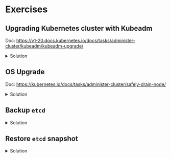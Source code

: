 # Exercises

## Upgrading Kubernetes cluster with Kubeadm

Doc: https://v1-20.docs.kubernetes.io/docs/tasks/administer-cluster/kubeadm/kubeadm-upgrade/

<details><summary>Solution</summary>
<p>

### Upgrading control plane nodes

```bash
# Upgrade kudeadm (change x to the patch version)
apt-get update && apt-get install -y --allow-change-held-packages kubeadm=1.20.x-00

# Verify upgrade plan
kubeadm version && kubeadm upgrade plan

# replace x with the patch version you picked for this upgrade (this will take a while)
sudo kubeadm upgrade apply v1.20.x

# Upgrade kubelet and kubectl (change X to patch version)
apt-get update && apt-get install -y --allow-change-held-packages kubelet=1.20.x-00 kubectl=1.20.x-00

# Restart the kubelet
sudo systemctl daemon-reload
sudo systemctl restart kubelet

# Verify Controlplane node is upgraded
kubectl get nodes
```
### Upgrading worker nodes
```bash
# Drain node
kubectl drain <node name> --ignore-daemonsets

# SSH into the node
ssh <node name>

# Upgrade kubeadm
apt-get update && apt-get install -y --allow-change-held-packages kubeadm=1.20.x-00

# Upgrade node
sudo kubeadm upgrade node

# Upgrade kubelet and kubectl
apt-get update && apt-get install -y --allow-change-held-packages kubelet=1.20.x-00 kubectl=1.20.x-00

sudo systemctl daemon-reload
sudo systemctl restart kubelet

kubectl uncordon <node-to-drain>
```

### Verify upgrade status
```bash
kubectl get nodes
```
`STATUS` column should show `Ready` for all your nodes and the version number should be updated.

</p>
</details>

## OS Upgrade
Doc: https://kubernetes.io/docs/tasks/administer-cluster/safely-drain-node/

<details><summary>Solution</summary>
<p>

### Make a Node to become unschedulable
```bash
# Also move pods to other clusters
kubectl drain <node name> --ignore-daemonset

# Do not move the pods
kubectl cordon <node name>
```

### Upgrade the OS of node
```
# Stop Kubernetes from being updated
sudo apt-mark hold kubeadm kubelet kubectl 
sudo apt update && sudo apt upgrade -y

# Reboot if required
sudo reboot
```

### Set Worker's node to be schedulable again
```
kubectl uncordon <node name>
```

</p>
</details>

## Backup `etcd`

<details><summary>Solution</summary>
<p>
  
### Create etcd snapshot (remember to include certs and key info)
  
```bash
# Get info about etcd - endpoints, cacert, cert and key
cat /etc/kubernetes/manifest/etcd.yaml

ETCDCTL_API=3 etcdctl snapshot save /etc/etcd-snapshot.db \
--endpoints=https://[127.0.0.1]:2379 \
--cacert /etc/kubernetes/pki/etcd/ca.crt \
--cert /etc/kubernetes/pki/etcd/server.crt \
--key /etc/kubernetes/pki/etcd/server.key

# View backup status
ETCDCTL_API=3 etcdctl snapshot status /etc/etcd-snapshot.db
```

</p>
</details>

## Restore `etcd` snapshot
<details><summary>Solution</summary>
<p>

```
# Stop kube-apiserver
service kube-apiserver stop

# Restore from snapshot
ETCDCTL_API=3 etcdctl snapshot restore snapshot.db --data-dir /var/lib/etcd-from-backup
```

### Configure etcd file to use the `data-dir`
```
nano /etc/kubernetes/manifests/etcd.yaml
# In etcd.service
ExecStart=...
[...]
--data-dir=/var/lib/etcd-from-backup
```

Restart service
```
# Reload the service
systemctl daemon-reload
service kube-apiserver start
```

</p>
</details

